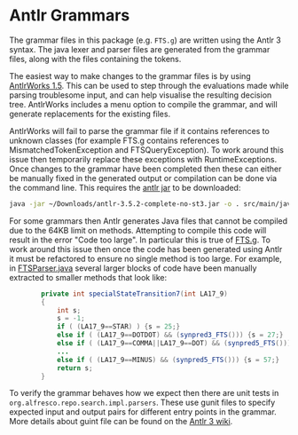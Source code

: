# Antlr Grammars

The grammar files in this package (e.g. `FTS.g`) are written using the Antlr 3 syntax.
The java lexer and parser files are generated from the grammar files, along with the files
containing the tokens.

The easiest way to make changes to the grammar files is by using
[AntlrWorks 1.5](https://www.antlr3.org/download.html). This can be used to step through the
evaluations made while parsing troublesome input, and can help visualise the resulting 
decision tree. AntlrWorks includes a menu option to compile the grammar, and will generate
replacements for the existing files.

AntlrWorks will fail to parse the grammar file if it contains references to unknown classes
(for example FTS.g contains references to MismatchedTokenException and FTSQueryException).
To work around this issue then temporarily replace these exceptions with RuntimeExceptions.
Once changes to the grammar have been completed then these can either be manually fixed in
the generated output or compilation can be done via the command line. This requires the
[antlr jar](http://www.antlr3.org/download/antlr-3.5.2-complete-no-st3.jar) to be downloaded:
```bash
java -jar ~/Downloads/antlr-3.5.2-complete-no-st3.jar -o . src/main/java/org/alfresco/repo/search/impl/parsers/FTS.g
```

For some grammars then Antlr generates Java files that cannot be compiled due to the
64KB limit on methods. Attempting to compile this code will result in the error "Code too
large". In particular this is true of [FTS.g](FTS.g).  To work around this issue then once
the code has been generated using Antlr it must be refactored to ensure no single method is
too large.  For example, in [FTSParser.java](FTSParser.java) several larger blocks of code
have been manually extracted to smaller methods that look like:
```java
        private int specialStateTransition7(int LA17_9)
        {
            int s;
            s = -1;
            if ( (LA17_9==STAR) ) {s = 25;}
            else if ( (LA17_9==DOTDOT) && (synpred3_FTS())) {s = 27;}
            else if ( (LA17_9==COMMA||LA17_9==DOT) && (synpred5_FTS())) {s = 28;}
            ...
            else if ( (LA17_9==MINUS) && (synpred5_FTS())) {s = 57;}
            return s;
        }
```

To verify the grammar behaves how we expect then there are unit tests in
`org.alfresco.repo.search.impl.parsers`. These use gunit files to specify expected input and
output pairs for different entry points in the grammar.  More details about guint file can
be found on the [Antlr 3 wiki](https://theantlrguy.atlassian.net/wiki/spaces/ANTLR3/pages/2687338/gUnit+-+Grammar+Unit+Testing).
